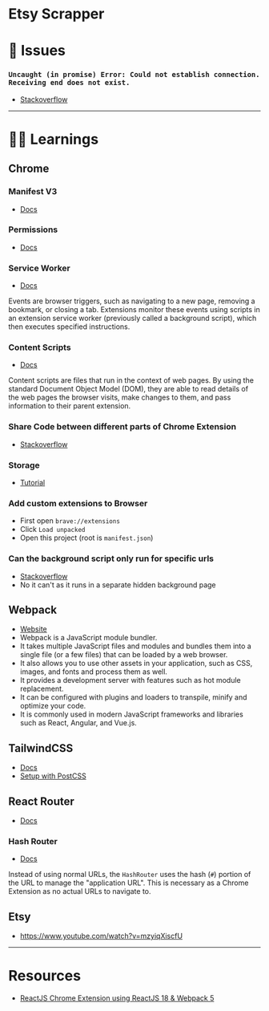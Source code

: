 # Etsy Scrapper


# 🔴 Issues

### `Uncaught (in promise) Error: Could not establish connection. Receiving end does not exist.`
- [Stackoverflow](https://stackoverflow.com/questions/71848934/uncaught-in-promise-error-could-not-establish-connection-receiving-end-does)

---


# 👨‍🏫 Learnings

## Chrome

### Manifest V3
- [Docs](https://developer.chrome.com/docs/extensions/mv3/intro/)

### Permissions
- [Docs](https://developer.chrome.com/docs/extensions/mv3/declare_permissions/)

### Service Worker
- [Docs](https://developer.chrome.com/docs/workbox/service-worker-overview/)

Events are browser triggers, such as navigating to a new page, removing a bookmark, or closing a tab. Extensions monitor these events using scripts in an extension service worker (previously called a background script), which then executes specified instructions.

### Content Scripts
- [Docs](https://developer.chrome.com/docs/extensions/mv3/content_scripts/)

Content scripts are files that run in the context of web pages. By using the standard Document Object Model (DOM), they are able to read details of the web pages the browser visits, make changes to them, and pass information to their parent extension.

### Share Code between different parts of Chrome Extension
- [Stackoverflow](https://stackoverflow.com/questions/24227874/can-i-share-code-between-different-parts-of-chrome-extension)

### Storage
- [Tutorial](https://www.youtube.com/watch?v=XIyTH5Z_xy8&list=PLBS1L3Ug2VVods9GnWbJc__STt9VnrJ9Z&index=11)

### Add custom extensions to Browser
- First open `brave://extensions`
- Click `Load unpacked`
- Open this project (root is `manifest.json`)

### Can the background script only run for specific urls
- [Stackoverflow](https://stackoverflow.com/questions/58649967/how-to-run-background-js-only-on-specific-links)
- No it can't as it runs in a separate hidden background page

## Webpack
- [Website](https://webpack.js.org/)
- Webpack is a JavaScript module bundler.
- It takes multiple JavaScript files and modules and bundles them into a single file (or a few files) that can be loaded by a web browser.
- It also allows you to use other assets in your application, such as CSS, images, and fonts and process them as well.
- It provides a development server with features such as hot module replacement.
- It can be configured with plugins and loaders to transpile, minify and optimize your code.
- It is commonly used in modern JavaScript frameworks and libraries such as React, Angular, and Vue.js.

## TailwindCSS
- [Docs](https://tailwindcss.com)
- [Setup with PostCSS](https://tailwindcss.com/docs/installation/using-postcss)

## React Router
- [Docs](https://reactrouter.com/en/main)

### Hash Router
- [Docs](https://reactrouter.com/en/main/routers/create-hash-router)

Instead of using normal URLs, the `HashRouter` uses the hash (`#`) portion of the URL to manage the "application URL". This is necessary as a Chrome Extension as no actual URLs to navigate to.

## Etsy
- https://www.youtube.com/watch?v=mzyiqXiscfU

---

# Resources
- [ReactJS Chrome Extension using ReactJS 18 & Webpack 5](https://www.youtube.com/watch?v=rAZXWkVhCgg&list=PLBS1L3Ug2VVods9GnWbJc__STt9VnrJ9Z)